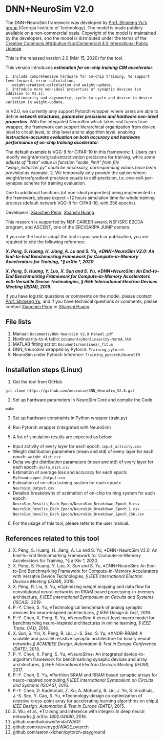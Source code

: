 # DNN+NeuroSim V2.0

The DNN+NeuroSim framework was developed by [Prof. Shimeng Yu's group](https://shimeng.ece.gatech.edu/) (Georgia Institute of Technology). The model is made publicly available on a non-commercial basis. Copyright of the model is maintained by the developers, and the model is distributed under the terms of the [Creative Commons Attribution-NonCommercial 4.0 International Public License](http://creativecommons.org/licenses/by-nc/4.0/legalcode)

This is the released version 2.0 (Mar 15, 2020) for the tool.

This version introduces **_estimation for on-chip training CIM accelerator_**:
```
1. Include comprehensive hardware for on-chip training, to support feed-forward, error-calculation, 
   weight-gradient-calculation and weight-update.
2. Introduce more non-ideal properties of synaptic devices (in addition to V1.1):
   nonlinearity and asysmmetry, cycle-to-cycle and device-to-device variation in weight-update.
```

In V2.0, we currently only support Pytorch wrapper, where users are able to define **_network structures, parameter precisions and hardware non-ideal properties_**. With the integrated NeuroSim which takes real traces from wrapper, the framework can support hierarchical organization from device level to circuit level, to chip level and to algorithm level, enabling **_instruction-accurate evaluation on both accuracy and hardware performance of on-chip training accelerator_**.

The default example is VGG-8 for CIFAR-10 in this framework:
    1. Users can modify weight/error/gradient/activation precisions for training, while _some adjusts of "beta" value in function "scale_limit" from file "wage_initializer.py" could be necessary, corresponding values have been provided as example_.
    2. We temporally only provide the option where: weight/error/gradient precision equals to cell-precision, i.e. one-cell-per-synapse scheme for training evaluation.

Due to additional functions (of non-ideal properties) being implemented in the framework, please expect ~12 hours simulation time for whole training process (default network VGG-8 for CIFAR-10, with 256 epochs).  

Developers: [Xiaochen Peng](mailto:xpeng76@gatech.edu), [Shanshi Huang](mailto:shuang406@gatech.edu).

This research is supported by NSF CAREER award, NSF/SRC E2CDA program, and ASCENT, one of the SRC/DARPA JUMP centers.

If you use the tool or adapt the tool in your work or publication, you are required to cite the following reference:

**_X. Peng, S. Huang, H. Jiang, A. Lu and S. Yu, ※DNN+NeuroSim V2.0: An End-to-End Benchmarking Framework for Compute-in-Memory Accelerators for Training, *§ arXiv *, 2020._**

**_X. Peng, S. Huang, Y. Luo, X. Sun and S. Yu, ※DNN+NeuroSim: An End-to-End Benchmarking Framework for Compute-in-Memory Accelerators with Versatile Device Technologies, *§ IEEE International Electron Devices Meeting (IEDM)*, 2019._**

If you have logistic questions or comments on the model, please contact [Prof. Shimeng Yu](mailto:shimeng.yu@ece.gatech.edu), and if you have technical questions or comments, please contact [Xiaochen Peng](mailto:xpeng76@gatech.edu) or [Shanshi Huang](mailto:shuang406@gatech.edu).


## File lists
1. Manual: `Documents/DNN NeuroSim V2.0 Manual.pdf`
2. Nonlinearity-to-A table: `Documents/Nonlinearity-NormA.htm`
3. MATLAB fitting script: `Documents/nonlinear_fit.m`
4. DNN_NeuroSim wrapped by Pytorch: `Training_pytorch`
5. NeuroSim under Pytorch Inference: `Training_pytorch/NeuroSIM`


## Installation steps (Linux)
1. Get the tool from GitHub
```
git clone https://github.com/neurosim/DNN_NeuroSim_V2.0.git
```

2. Set up hardware parameters in NeuroSim Core and compile the Code
```
make
```

3. Set up hardware constraints in Python wrapper (train.py)

4. Run Pytorch wrapper (integrated with NeuroSim)

5. A list of simulation results are expected as below:
  - Input activity of every layer for each epoch: `input_activity.csv`
  - Weight distribution parameters (mean and std) of every layer for each epoch: `weight_dist.csv`
  - Delta weight distribution parameters (mean and std) of every layer for each epoch: `delta_dist.csv`
  - Estimation of average loss and accuracy for each epoch: `PythonWrapper_Output.csv`
  - Estimation of on-chip training system for each epoch: `NeuroSim_Output.csv`
  - Detailed breakdowns of estimation of on-chip training system for each epoch:   
    `NeuroSim_Results_Each_Epoch/NeuroSim_Breakdown_Epoch_0.csv` 
    `NeuroSim_Results_Each_Epoch/NeuroSim_Breakdown_Epoch_1.csv  ... ... `
    `NeuroSim_Results_Each_Epoch/NeuroSim_Breakdown_Epoch_256.csv`

6. For the usage of this tool, please refer to the user manual.

## References related to this tool 
1. X. Peng, S. Huang, H. Jiang, A. Lu and S. Yu, ※DNN+NeuroSim V2.0: An End-to-End Benchmarking Framework for Compute-in-Memory Accelerators for Training, *§ arXiv *, 2020.
2. X. Peng, S. Huang, Y. Luo, X. Sun and S. Yu, ※DNN+NeuroSim: An End-to-End Benchmarking Framework for Compute-in-Memory Accelerators with Versatile Device Technologies, *§ IEEE International Electron Devices Meeting (IEDM)*, 2019.
3. X. Peng, R. Liu, S. Yu, ※Optimizing weight mapping and data flow for convolutional neural networks on RRAM based processing-in-memory architecture, *§ IEEE International Symposium on Circuits and Systems (ISCAS)*, 2019.
4. P.-Y. Chen, S. Yu, ※Technological benchmark of analog synaptic devices for neuro-inspired architectures, *§ IEEE Design & Test*, 2019.
5. P.-Y. Chen, X. Peng, S. Yu, ※NeuroSim: A circuit-level macro model for benchmarking neuro-inspired architectures in online learning, *§ IEEE Trans. CAD*, 2018.
6. X. Sun, S. Yin, X. Peng, R. Liu, J.-S. Seo, S. Yu, ※XNOR-RRAM: A scalable and parallel resistive synaptic architecture for binary neural networks,*§ ACM/IEEE Design, Automation & Test in Europe Conference (DATE)*, 2018.
7. P.-Y. Chen, X. Peng, S. Yu, ※NeuroSim+: An integrated device-to-algorithm framework for benchmarking synaptic devices and array architectures, *§ IEEE International Electron Devices Meeting (IEDM)*, 2017.
8. P.-Y. Chen, S. Yu, ※Partition SRAM and RRAM based synaptic arrays for neuro-inspired computing,*§ IEEE International Symposium on Circuits and Systems (ISCAS)*, 2016.
9. P.-Y. Chen, D. Kadetotad, Z. Xu, A. Mohanty, B. Lin, J. Ye, S. Vrudhula, J.-S. Seo, Y. Cao, S. Yu, ※Technology-design co-optimization of resistive cross-point array for accelerating learning algorithms on chip,*§ IEEE Design, Automation & Test in Europe (DATE)*, 2015.
10. S. Wu, et al., ※Training and inference with integers in deep neural networks,*§ arXiv: 1802.04680*, 2018.
11. github.com/boluoweifenda/WAGE
12. github.com/stevenygd/WAGE.pytorch
13. github.com/aaron-xichen/pytorch-playground
